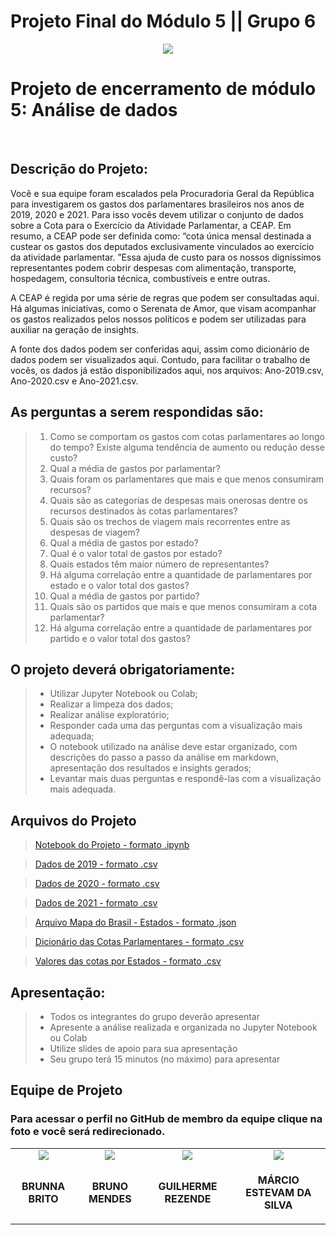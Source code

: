 # Projeto Final do Módulo 5 || Grupo 6

<p align="center"><img src="https://static.wixstatic.com/media/fa559d_86fb6a1d1ff143a7897d623304d1dc31~mv2.jpg/v1/fill/w_800,h_400,al_c,q_80,usm_0.66_1.00_0.01/capa%20apresenta%C3%A7%C3%A3o.webp"></p>
  
<h1>Projeto de encerramento de módulo 5: Análise de dados</h1>
<br>
<h2>Descrição do Projeto:</h2>

<p>Você e sua equipe foram escalados pela Procuradoria Geral da República
para investigarem os gastos dos parlamentares brasileiros nos anos de
2019, 2020 e 2021. Para isso vocês devem utilizar o conjunto de dados
sobre a Cota para o Exercício da Atividade Parlamentar, a CEAP. Em
resumo, a CEAP pode ser definida como: “cota única mensal destinada a
custear os gastos dos deputados exclusivamente vinculados ao exercício
da atividade parlamentar. ”Essa ajuda de custo para os nossos
digníssimos representantes podem cobrir despesas com alimentação,
transporte, hospedagem, consultoria técnica, combustíveis e entre outras.</p>

<p>A CEAP é regida por uma série de regras que podem ser consultadas aqui.
Há algumas iniciativas, como o Serenata de Amor, que visam acompanhar
os gastos realizados pelos nossos políticos e podem ser utilizadas para
auxiliar na geração de insights.</p>
<p>A fonte dos dados podem ser conferidas aqui, assim como dicionário de
dados podem ser visualizados aqui. Contudo, para facilitar o trabalho de
vocês, os dados já estão disponibilizados aqui, nos arquivos: Ano-2019.csv, Ano-2020.csv e Ano-2021.csv.</p> 

<h2>As perguntas a serem respondidas são:</h2>

>1. Como se comportam os gastos com cotas parlamentares ao longo
do tempo? Existe alguma tendência de aumento ou redução desse
custo?
>2. Qual a média de gastos por parlamentar?
>3. Quais foram os parlamentares que mais e que menos consumiram
recursos?
>4. Quais são as categorias de despesas mais onerosas dentre os
recursos destinados às cotas parlamentares?
>5. Quais são os trechos de viagem mais recorrentes entre as despesas
de viagem?
>6. Qual a média de gastos por estado?
>7. Qual é o valor total de gastos por estado?
>8. Quais estados têm maior número de representantes?
>9. Há alguma correlação entre a quantidade de parlamentares por
estado e o valor total dos gastos?
>10. Qual a média de gastos por partido?
>11. Quais são os partidos que mais e que menos consumiram a
cota parlamentar?
>12. Há alguma correlação entre a quantidade de parlamentares
por partido e o valor total dos gastos?

<h2>O projeto deverá obrigatoriamente:</h2>

>* Utilizar Jupyter Notebook ou Colab;
>* Realizar a limpeza dos dados;
>* Realizar análise exploratório;
>* Responder cada uma das perguntas com a visualização mais adequada;
>* O notebook utilizado na análise deve estar organizado, com descrições
do passo a passo da análise em markdown, apresentação dos resultados e
insights gerados;
>* Levantar mais duas perguntas e respondê-las com a visualização mais
adequada.

<h2>Arquivos do Projeto</h2>

><a href="https://github.com/LeGuigs/ProjetoFinal_Modulo5/blob/main/projeto-mod-5-resilia%20versao%2020%20-%20red.ipynb" target="_blank">Notebook do Projeto - formato .ipynb</a>

><a href="https://github.com/LeGuigs/ProjetoFinal_Modulo5/blob/main/Ano-2019.csv" target="_blank">Dados de 2019 - formato .csv</a>

><a href="https://github.com/LeGuigs/ProjetoFinal_Modulo5/blob/main/Ano-2020.csv" target="_blank">Dados de 2020 - formato .csv</a>

><a href="https://github.com/LeGuigs/ProjetoFinal_Modulo5/blob/main/Ano-2021.csv" target="_blank">Dados de 2021 - formato .csv</a>

><a href="https://github.com/LeGuigs/ProjetoFinal_Modulo5/blob/main/brasil_estados.json" target="_blank">Arquivo Mapa do Brasil - Estados - formato .json</a>

><a href="https://github.com/LeGuigs/ProjetoFinal_Modulo5/blob/main/dicio_cotaP.csv" target="_blank">Dicionário das Cotas Parlamentares - formato .csv</a>

><a href="https://github.com/LeGuigs/ProjetoFinal_Modulo5/blob/main/dicio_cotaP.csv" target="_blank">Valores das cotas por Estados - formato .csv</a>
  
<h2>Apresentação:</h2>

>* Todos os integrantes do grupo deverão apresentar
>* Apresente a análise realizada e organizada no Jupyter Notebook ou
Colab
>* Utilize slides de apoio para sua apresentação 
>* Seu grupo terá 15 minutos (no máximo) para apresentar

<h2>Equipe de Projeto</h2>

<h3>Para acessar o perfil no GitHub de membro da equipe clique na foto e você será redirecionado.</h3>
<table align="center">
    <tr align="center">        
    <td><a href="https://github.com/brunnabrito" target="_blank"><img src="https://static.wixstatic.com/media/fa559d_275fb06150274d13bde17fdbf80da91a~mv2.jpg/v1/fill/w_189,h_192,al_c,q_80,usm_0.66_1.00_0.01/brunna%20brito.webp"></a></td>        
    <td><a href="https://github.com/Brunoka02" target="_blank"><img src="https://static.wixstatic.com/media/fa559d_190a4c67a3854281aa506cfe95138675~mv2.jpg/v1/crop/x_0,y_0,w_403,h_421/fill/w_189,h_192,al_c,q_80,usm_0.66_1.00_0.01/bruno%20mendes.webp"></a></td>        
    <td><a href="https://github.com/LeGuigs" target="_blank"><img src="https://static.wixstatic.com/media/fa559d_37bb896ff8e249b183678008b682559b~mv2.jpg/v1/fill/w_189,h_192,al_c,q_80,usm_0.66_1.00_0.01/Guilherme%20resende.webp"></a></td>        
    <td><a href="https://github.com/Mestevam1976" target="_blank"><img src="https://static.wixstatic.com/media/fa559d_fa2cf4ccc63e4aa6b4139bd9fd83a54c~mv2.jpg/v1/crop/x_74,y_0,w_550,h_595/fill/w_189,h_192,al_c,q_80,usm_0.66_1.00_0.01/marcio.webp"></a></td>        
    </tr>    
    <tr align="center">
        <td><p align="center"><b>BRUNNA BRITO</b></p></td>
        <td><p align="center"><b>BRUNO MENDES</b></p></td>
        <td><p align="center"><b>GUILHERME REZENDE</b></p></td>
        <td><p align="center"><b>MÁRCIO ESTEVAM DA SILVA</b></p></td>        
</table>
    
   
